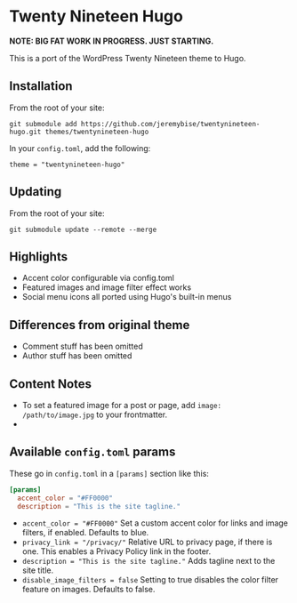 # Twenty Nineteen Hugo

**NOTE: BIG FAT WORK IN PROGRESS. JUST STARTING.**

This is a port of the WordPress Twenty Nineteen theme to Hugo.

## Installation

From the root of your site:

```
git submodule add https://github.com/jeremybise/twentynineteen-hugo.git themes/twentynineteen-hugo
```

In your `config.toml`, add the following:

```
theme = "twentynineteen-hugo"
```

## Updating

From the root of your site:

```
git submodule update --remote --merge
```

## Highlights

- Accent color configurable via config.toml
- Featured images and image filter effect works
- Social menu icons all ported using Hugo's built-in menus

## Differences from original theme

- Comment stuff has been omitted
- Author stuff has been omitted

## Content Notes

- To set a featured image for a post or page, add `image: /path/to/image.jpg` to your frontmatter.
- 

## Available `config.toml` params

These go in `config.toml` in a `[params]` section like this:

```toml
[params]
  accent_color = "#FF0000"
  description = "This is the site tagline."
```

- `accent_color = "#FF0000"` Set a custom accent color for links and image filters, if enabled. Defaults to blue.
- `privacy_link = "/privacy/"` Relative URL to privacy page, if there is one. This enables a Privacy Policy link in the footer.
- `description = "This is the site tagline."` Adds tagline next to the site title.
- `disable_image_filters = false` Setting to true disables the color filter feature on images. Defaults to false.